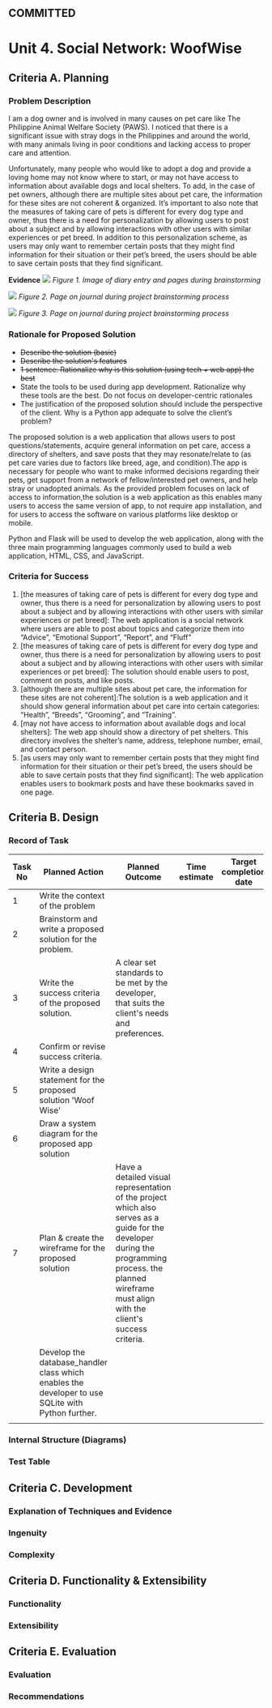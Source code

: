 ## COMMITTED

# Unit 4. Social Network: WoofWise

## Criteria A. Planning
### Problem Description 
I am a dog owner and is involved in many causes on pet care like The Philippine Animal Welfare Society (PAWS). I noticed that there is a significant issue with stray dogs in the Philippines and around the world, with many animals living in poor conditions and lacking access to proper care and attention. 

Unfortunately, many people who would like to adopt a dog and provide a loving home may not know where to start, or may not have access to information about available dogs and local shelters. To add, in the case of pet owners, although there are multiple sites about pet care, the information for these sites are not coherent & organized. It’s important to also note that the measures of taking care of pets is different for every dog type and owner, thus there is a need for personalization by allowing users to post about a subject and by allowing interactions with other users with similar experiences or pet breed. In addition to this personalization scheme, as users may only want to remember certain posts that they might find information for their situation or their pet’s breed, the users should be able to save certain posts that they find significant.

**Evidence**
![](evn3.png)
*Figure 1. Image of diary entry and pages during brainstorming*

![](evn2.jpg)
*Figure 2. Page on journal during project brainstorming process*

![](evn1.jpg)
*Figure 3. Page on journal during project brainstorming process*

### Rationale for Proposed Solution
* ~~Describe the solution (basic)~~
* ~~Describe the solution's features~~
* ~~1 sentence: Rationalize why is this solution (using tech + web app) the best~~
* State the tools to be used during app development. Rationalize why these tools are the best. Do not focus on developer-centric rationales
* The justification of the proposed solution should include the perspective of the client. Why is a Python app adequate to solve the client’s problem?

The proposed solution is a web application that allows users to post questions/statements, acquire general information on pet care, access a directory of shelters, and save posts that they may resonate/relate to (as pet care varies due to factors like breed, age, and condition).The app is necessary for people who want to make informed decisions regarding their pets, get support from a network of fellow/interested pet owners, and help stray or unadopted animals.
As the provided problem focuses on lack of access to information,the solution is a web application as this enables many users to access the same version of app, to not require app installation, and for users to access the software on various platforms like desktop or mobile. 

Python and Flask will be used to develop the web application, along with the three main programming languages commonly used to build a web application, HTML, CSS, and JavaScript.


### Criteria for Success
1. [the measures of taking care of pets is different for every dog type and owner, thus there is a need for personalization by allowing users to post about a subject and by allowing interactions with other users with similar experiences or pet breed]: The web application is a social network where users are able to post about topics and categorize them into “Advice”, “Emotional Support”, “Report”, and “Fluff”
2. [the measures of taking care of pets is different for every dog type and owner, thus there is a need for personalization by allowing users to post about a subject and by allowing interactions with other users with similar experiences or pet breed]: The solution should enable users to post, comment on posts, and like posts.
3. [although there are multiple sites about pet care, the information for these sites are not coherent]:The solution is a web application and it should show general information about pet care into certain categories: “Health”, “Breeds”, “Grooming”, and “Training”.
4. [may not have access to information about available dogs and local shelters]: The web app should show a directory of pet shelters. This directory involves the shelter’s name, address, telephone number, email, and contact person.
5. [as users may only want to remember certain posts that they might find information for their situation or their pet’s breed, the users should be able to save certain posts that they find significant]: The web application enables users to bookmark posts and have these bookmarks saved in one page.

## Criteria B. Design
### Record of Task
| Task No | Planned Action                                                 | Planned Outcome                                                                                                                      | Time estimate | Target completion date | Criterion | 
|---------|----------------------------------------------------------------|--------------------------------------------------------------------------------------------------------------------------------------|---------------|------------------------|-----------|
| 1       | Write the context of the problem                               |                                                                                                                                      |               |                        |           |
| 2       | Brainstorm and write a proposed solution for the problem.      |                                                                                                                                      |               |                        |           |
| 3       | Write the success criteria of the proposed solution.           | A clear set standards to be met by the developer, that suits the client's needs and preferences.                                     |               |                        |           |
| 4       | Confirm or revise success criteria.                            |                                                                                                                                      |               |                        |           |
| 5       | Write a design statement for the proposed solution 'Woof Wise' |                                                                                                                                      |               |                        |           |
| 6       | Draw a system diagram for the proposed app solution                                                             |                                                                                                                                      |               |                        |           |
| 7       | Plan & create the wireframe for the proposed solution          | Have a detailed visual representation of the project which also serves as a guide for the developer during the programming process. the planned wireframe must align with the client's success criteria. |               |                        |           |
|         | Develop the database_handler class which enables the developer to use SQLite with Python further.                                                               |                                                                                                                                      |               |                        |           |
|         |                                                                |                                                                                                                                      |               |                        |           |

### Internal Structure (Diagrams)


### Test Table
## Criteria C. Development 
### Explanation of Techniques and Evidence
### Ingenuity
### Complexity

[^1]: SQLite Home Page. https://www.sqlite.org/index.html. Accessed 14 Apr. 2023. 

[^2]: SQLAlchemy - The Database Toolkit for Python. https://www.sqlalchemy.org/. Accessed 14 Apr. 2023.

[^3]: “Welcome to Python.Org.” Python.Org, 13 Apr. 2023, https://www.python.org/.

[^4]: Welcome to Flask — Flask Documentation (2.1.x). https://flask.palletsprojects.com/en/2.1.x/. Accessed 14 Apr. 2023.

[^5]: Structuring the Web with HTML - Learn Web Development | MDN. 23 Feb. 2023, https://developer.mozilla.org/en-US/docs/Learn/HTML.

[^6]: Learn to Style HTML Using CSS - Learn Web Development | MDN. 23 Feb. 2023, https://developer.mozilla.org/en-US/docs/Learn/CSS.

[^7]: JavaScript | MDN. 5 Apr. 2023, https://developer.mozilla.org/en-US/docs/Web/JavaScript.

[^8]: Jinja — Jinja Documentation (3.1.x). https://jinja.palletsprojects.com/en/3.1.x/. Accessed 14 Apr. 2023.

## Criteria D. Functionality & Extensibility
### Functionality
### Extensibility

## Criteria E. Evaluation
### Evaluation
### Recommendations
